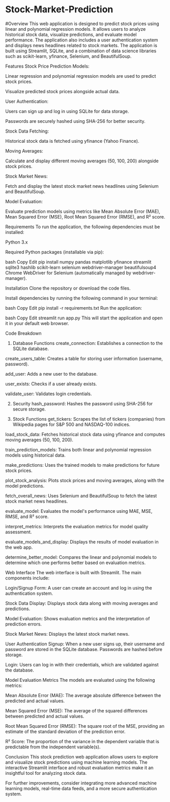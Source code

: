 # Stock-Market-Prediction

#Overview
This web application is designed to predict stock prices using linear and polynomial regression models. It allows users to analyze historical stock data, visualize predictions, and evaluate model performance. The application also includes a user authentication system and displays news headlines related to stock markets. The application is built using Streamlit, SQLite, and a combination of data science libraries such as scikit-learn, yfinance, Selenium, and BeautifulSoup.

Features
Stock Price Prediction Models:

Linear regression and polynomial regression models are used to predict stock prices.

Visualize predicted stock prices alongside actual data.

User Authentication:

Users can sign up and log in using SQLite for data storage.

Passwords are securely hashed using SHA-256 for better security.

Stock Data Fetching:

Historical stock data is fetched using yfinance (Yahoo Finance).

Moving Averages:

Calculate and display different moving averages (50, 100, 200) alongside stock prices.

Stock Market News:

Fetch and display the latest stock market news headlines using Selenium and BeautifulSoup.

Model Evaluation:

Evaluate prediction models using metrics like Mean Absolute Error (MAE), Mean Squared Error (MSE), Root Mean Squared Error (RMSE), and R² score.

Requirements
To run the application, the following dependencies must be installed:

Python 3.x

Required Python packages (installable via pip):

bash
Copy
Edit
pip install numpy pandas matplotlib yfinance streamlit sqlite3 hashlib scikit-learn selenium webdriver-manager beautifulsoup4
Chrome WebDriver for Selenium (automatically managed by webdriver-manager).

Installation
Clone the repository or download the code files.

Install dependencies by running the following command in your terminal:

bash
Copy
Edit
pip install -r requirements.txt
Run the application:

bash
Copy
Edit
streamlit run app.py
This will start the application and open it in your default web browser.

Code Breakdown
1. Database Functions
create_connection: Establishes a connection to the SQLite database.

create_users_table: Creates a table for storing user information (username, password).

add_user: Adds a new user to the database.

user_exists: Checks if a user already exists.

validate_user: Validates login credentials.

2. Security
hash_password: Hashes the password using SHA-256 for secure storage.

3. Stock Functions
get_tickers: Scrapes the list of tickers (companies) from Wikipedia pages for S&P 500 and NASDAQ-100 indices.

load_stock_data: Fetches historical stock data using yfinance and computes moving averages (50, 100, 200).

train_prediction_models: Trains both linear and polynomial regression models using historical data.

make_predictions: Uses the trained models to make predictions for future stock prices.

plot_stock_analysis: Plots stock prices and moving averages, along with the model predictions.

fetch_overall_news: Uses Selenium and BeautifulSoup to fetch the latest stock market news headlines.

evaluate_model: Evaluates the model's performance using MAE, MSE, RMSE, and R² score.

interpret_metrics: Interprets the evaluation metrics for model quality assessment.

evaluate_models_and_display: Displays the results of model evaluation in the web app.

determine_better_model: Compares the linear and polynomial models to determine which one performs better based on evaluation metrics.

Web Interface
The web interface is built with Streamlit. The main components include:

Login/Signup Form: A user can create an account and log in using the authentication system.

Stock Data Display: Displays stock data along with moving averages and predictions.

Model Evaluation: Shows evaluation metrics and the interpretation of prediction errors.

Stock Market News: Displays the latest stock market news.

User Authentication
Signup: When a new user signs up, their username and password are stored in the SQLite database. Passwords are hashed before storage.

Login: Users can log in with their credentials, which are validated against the database.

Model Evaluation Metrics
The models are evaluated using the following metrics:

Mean Absolute Error (MAE): The average absolute difference between the predicted and actual values.

Mean Squared Error (MSE): The average of the squared differences between predicted and actual values.

Root Mean Squared Error (RMSE): The square root of the MSE, providing an estimate of the standard deviation of the prediction error.

R² Score: The proportion of the variance in the dependent variable that is predictable from the independent variable(s).

Conclusion
This stock prediction web application allows users to explore and visualize stock predictions using machine learning models. The interactive Streamlit interface and robust evaluation metrics make it an insightful tool for analyzing stock data.

For further improvements, consider integrating more advanced machine learning models, real-time data feeds, and a more secure authentication system.
